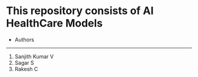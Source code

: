 # This repository consists of AI HealthCare Models

- Authors
-------------------------
1. Sanjith Kumar V
2. Sagar S
3. Rakesh C

